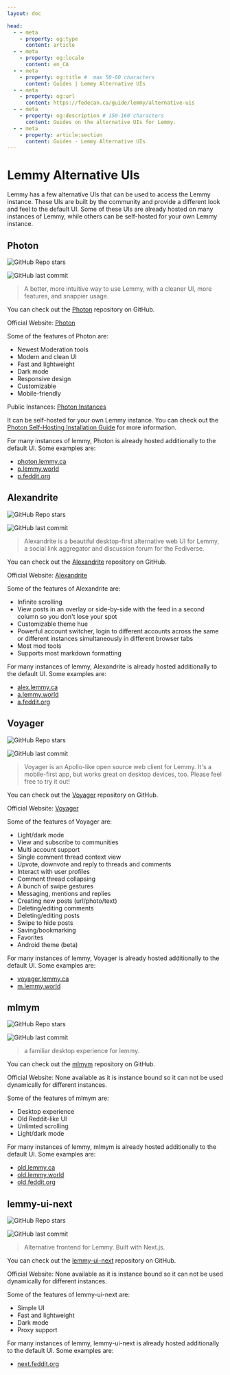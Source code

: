 ```yaml
---
layout: doc

head:
  - - meta
    - property: og:type
      content: article
  - - meta
    - property: og:locale
      content: en_CA
  - - meta
    - property: og:title #  max 50-60 characters
      content: Guides | Lemmy Alternative UIs
  - - meta
    - property: og:url
      content: https://fedecan.ca/guide/lemmy/alternative-uis
  - - meta
    - property: og:description # 150-160 characters
      content: Guides on the alternative UIs for Lemmy.
  - - meta
    - property: article:section
      content: Guides - Lemmy Alternative UIs
---
```


# Lemmy Alternative UIs

Lemmy has a few alternative UIs that can be used to access the Lemmy instance. These UIs are built by the community and provide a different look and feel to the default UI. Some of these UIs are already hosted on many instances of Lemmy, while others can be self-hosted for your own Lemmy instance.

## Photon

![GitHub Repo stars](https://img.shields.io/github/stars/Xyphyn/photon?style=flat-square)

![GitHub last commit](https://img.shields.io/github/last-commit/Xyphyn/photon?style=flat-square)


> A better, more intuitive way to use Lemmy, with a cleaner UI, more features, and snappier usage.

You can check out the [Photon](https://github.com/Xyphyn/photon) repository on GitHub.

Official Website: [Photon](https://phtn.app/)

Some of the features of Photon are:

- Newest Moderation tools
- Modern and clean UI
- Fast and lightweight
- Dark mode
- Responsive design
- Customizable
- Mobile-friendly

Public Instances: [Photon Instances](https://github.com/Xyphyn/photon?tab=readme-ov-file#public-instances)

It can be self-hosted for your own Lemmy instance. You can check out the [Photon Self-Hosting Installation Guide](https://github.com/Xyphyn/photon?tab=readme-ov-file#self-hosting) for more information.

For many instances of lemmy, Photon is already hosted additionally to the default UI. Some examples are:

- [photon.lemmy.ca](https://photon.lemmy.ca/)
- [p.lemmy.world](https://p.lemmy.world/)
- [p.feddit.org](https://p.feddit.org/)

## Alexandrite

![GitHub Repo stars](https://img.shields.io/github/stars/sheodox/alexandrite?style=flat-square) 

![GitHub last commit](https://img.shields.io/github/last-commit/sheodox/alexandrite?style=flat-square)

> Alexandrite is a beautiful desktop-first alternative web UI for Lemmy, a social link aggregator and discussion forum for the Fediverse.

You can check out the [Alexandrite](https://github.com/sheodox/alexandrite) repository on GitHub.

Official Website: [Alexandrite](https://alexandrite.app/)

Some of the features of Alexandrite are:

- Infinite scrolling
- View posts in an overlay or side-by-side with the feed in a second column so you don't lose your spot
- Customizable theme hue
- Powerful account switcher, login to different accounts across the same or different instances simultaneously in different browser tabs
- Most mod tools
- Supports most markdown formatting

For many instances of lemmy, Alexandrite is already hosted additionally to the default UI. Some examples are:

- [alex.lemmy.ca](https://alex.lemmy.ca/)
- [a.lemmy.world](https://a.lemmy.world/)
- [a.feddit.org](https://a.feddit.org/)

## Voyager

![GitHub Repo stars](https://img.shields.io/github/stars/aeharding/voyager?style=flat-square)

![GitHub last commit](https://img.shields.io/github/last-commit/aeharding/voyager?style=flat-square)

> Voyager is an Apollo-like open source web client for Lemmy. It's a mobile-first app, but works great on desktop devices, too. Please feel free to try it out!

You can check out the [Voyager](https://github.com/aeharding/voyager) repository on GitHub.

Official Website: [Voyager](https://vger.app/posts/lemmy.world/all)

Some of the features of Voyager are:

- Light/dark mode
- View and subscribe to communities
- Multi account support
- Single comment thread context view
- Upvote, downvote and reply to threads and comments
- Interact with user profiles
- Comment thread collapsing
- A bunch of swipe gestures
- Messaging, mentions and replies
- Creating new posts (url/photo/text)
- Deleting/editing comments
- Deleting/editing posts
- Swipe to hide posts
- Saving/bookmarking
- Favorites
- Android theme (beta)

For many instances of lemmy, Voyager is already hosted additionally to the default UI. Some examples are:

- [voyager.lemmy.ca](https://voyager.lemmy.ca/)
- [m.lemmy.world](https://m.lemmy.world/)

## mlmym

![GitHub Repo stars](https://img.shields.io/github/stars/rystaf/mlmym?style=flat-square)  

![GitHub last commit](https://img.shields.io/github/last-commit/rystaf/mlmym?style=flat-square)

> a familiar desktop experience for lemmy.

You can check out the [mlmym](https://github.com/rystaf/mlmym) repository on GitHub.

Official Website: None available as it is instance bound so it can not be used dynamically for different instances.

Some of the features of mlmym are:

- Desktop experience
- Old Reddit-like UI
- Unlimted scrolling
- Light/dark mode


For many instances of lemmy, mlmym is already hosted additionally to the default UI. Some examples are:

- [old.lemmy.ca](https://old.lemmy.ca/)
- [old.lemmy.world](https://old.lemmy.world/)
- [old.feddit.org](https://old.feddit.org/)


## lemmy-ui-next

![GitHub Repo stars](https://img.shields.io/github/stars/sunaurus/lemmy-ui-next?style=flat-square)

![GitHub last commit](https://img.shields.io/github/last-commit/sunaurus/lemmy-ui-next?style=flat-square)

> Alternative frontend for Lemmy. Built with Next.js.

You can check out the [lemmy-ui-next](https://github.com/sunaurus/lemmy-ui-next) repository on GitHub.

Official Website: None available as it is instance bound so it can not be used dynamically for different instances.

Some of the features of lemmy-ui-next are:

- Simple UI
- Fast and lightweight
- Dark mode
- Proxy support

For many instances of lemmy, lemmy-ui-next is already hosted additionally to the default UI. Some examples are:

- [next.feddit.org](https://next.feddit.org)

